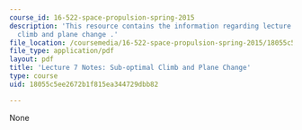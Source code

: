 ```yaml
---
course_id: 16-522-space-propulsion-spring-2015
description: 'This resource contains the information regarding lecture 7 Notes: sub-optimal
  climb and plane change .'
file_location: /coursemedia/16-522-space-propulsion-spring-2015/18055c5ee2672b1f815ea344729dbb82_MIT16_522S15_Lecture7.pdf
file_type: application/pdf
layout: pdf
title: 'Lecture 7 Notes: Sub-optimal Climb and Plane Change'
type: course
uid: 18055c5ee2672b1f815ea344729dbb82

---
```

None